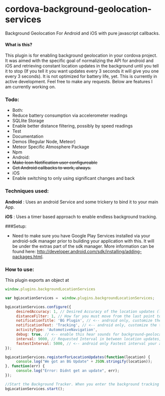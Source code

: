 # cordova-background-geolocation-services
Background Geolocation For Android and iOS with pure javascript callbacks.

#### What is this?
This plugin is for enabling background geolocation in your cordova project. It was aimed with the specific goal of normalizing the API for android and iOS and retrieving constant location updates in the background until you tell it to stop (If you tell it you want updates every 3 seconds it will give you one every 3 seconds). It is not optimized for battery life, yet. This is currently in active development. Feel free to make any requests. Below are features I am currently working on.

### Todo: 
 * Both: 
  * Reduce battery consumption via accelerometer readings
  * SQLlite Storage
  * Enable better distance filtering, possibly by speed readings
  * Test
  * Documentation
  * Demos (Regular Node, Meteor)
  * Meteor Specific Atmosphere Package
  * Npm
 * Android:
  * ~~Make Icon Notification user configureable~~
  * ~~Get Android callbacks to work, always.~~
 * iOS
  * Enable switching to only using significant changes and back 

### Techniques used:

**Android** : Uses an android Service and some trickery to bind it to your main App.

**iOS** : Uses a timer based approach to enable endless background tracking.

###Setup: 
* Need to make sure you have Google Play Services installed via your android-sdk manager prior to building your application with this. It will be under the extras part of the sdk manager. More information can be found here: http://developer.android.com/sdk/installing/adding-packages.html.

### How to use: 

This plugin exports an object at 
````javascript
window.plugins.backgroundLocationServices
````

````javascript
var bgLocationServices =  window.plugins.backgroundLocationServices;

bgLocationServices.configure({
     desiredAccuracy: 1, // Desired Accuracy of the location updates (lower means more accurate but more battery consumption)
     distanceFilter: 1, // How far you must move from the last point to trigger a location update
     notificationTitle: 'BG Plugin', // <-- android only, customize the title of the notification
     notificationText: 'Tracking', // <-- android only, customize the text of the notification
     activityType: 'AutomotiveNavigation',
     debug: true, // <-- enable this hear sounds for background-geolocation life-cycle.
     interval: 9000, // Requested Interval in between location updates, in seconds
     fastestInterval: 5000, // <-- android only Fastest interval your app / server can handle updates
});

bgLocationServices.registerForLocationUpdates(function(location) {
     console.log("We got an BG Update" + JSON.stringify(location));
}, function(err) {
     console.log("Error: Didnt get an update", err);
});

//Start the Background Tracker. When you enter the background tracking will start, and stop when you enter the foreground.
bgLocationServices.start();

````
